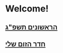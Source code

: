 # Welcome!

## [הראשונים תשפ"ג](https://docs.google.com/document/d/1Iv1tzXQLhVtxjIxxkw9da5ax0MCyJt7P4FiQcpxd0fQ/edit#)
 
## [חדר הזום שלי](https://edu-il.zoom.us/j/5403281111?pwd=NGszS2ZEZ2IvajVncGNRNzFndVZiQT09)
